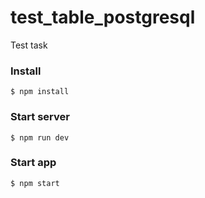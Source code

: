 # test_table_postgresql

Test task

### Install
```
$ npm install
```

### Start server
```
$ npm run dev
```

### Start app
```
$ npm start
```
